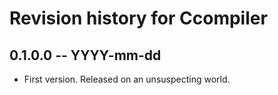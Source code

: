 # Revision history for Ccompiler

## 0.1.0.0 -- YYYY-mm-dd

* First version. Released on an unsuspecting world.
